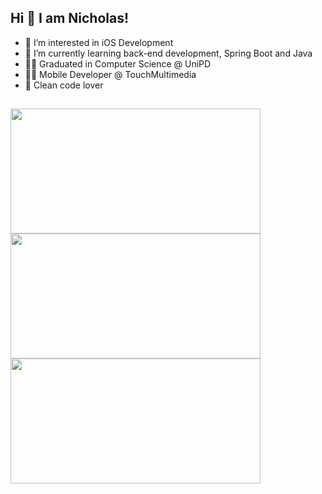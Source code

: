 ## Hi 👋 I am Nicholas! 

- 👀 I’m interested in iOS Development
- 🌱 I’m currently learning back-end development, Spring Boot and Java
- 👨‍🎓 Graduated in Computer Science @ UniPD
- 👨‍💻 Mobile Developer @ TouchMultimedia
- 🐉 Clean code lover
##
<p>
  <img src="https://github-readme-stats.vercel.app/api?username=NicholasPilotto&show_icons=true&theme=darcula" width=400 height=200 />
  <img src="https://github-readme-streak-stats.herokuapp.com?user=NicholasPilotto&theme=darcula&hide_border=false" width=400 height=200 />
  <img src="https://github-readme-stats.vercel.app/api/top-langs?username=NicholasPilotto&layout=compact&theme=darcula" width=400 height=200 />
</p>
